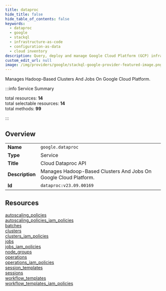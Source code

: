 ```yaml
---
title: dataproc
hide_title: false
hide_table_of_contents: false
keywords:
  - dataproc
  - google
  - stackql
  - infrastructure-as-code
  - configuration-as-data
  - cloud inventory
description: Query, deploy and manage Google Cloud Platform (GCP) infrastructure and resources using SQL
custom_edit_url: null
image: /img/providers/google/stackql-google-provider-featured-image.png
---
```


Manages Hadoop-Based Clusters And Jobs On Google Cloud Platform.  
    
:::info Service Summary

<div class="row">
<div class="providerDocColumn">
<span>total resources:&nbsp;<b>14</b></span><br />
<span>total selectable resources:&nbsp;<b>14</b></span><br />
<span>total methods:&nbsp;<b>99</b></span><br />
</div>
</div>

:::

## Overview
<table><tbody>
<tr><td><b>Name</b></td><td><code>google.dataproc</code></td></tr>
<tr><td><b>Type</b></td><td>Service</td></tr>
<tr><td><b>Title</b></td><td>Cloud Dataproc API</td></tr>
<tr><td><b>Description</b></td><td>Manages Hadoop-Based Clusters And Jobs On Google Cloud Platform.</td></tr>
<tr><td><b>Id</b></td><td><code>dataproc:v23.09.00169</code></td></tr>
</tbody></table>

## Resources
<div class="row">
<div class="providerDocColumn">
<a href="/providers/google/dataproc/autoscaling_policies/">autoscaling_policies</a><br />
<a href="/providers/google/dataproc/autoscaling_policies_iam_policies/">autoscaling_policies_iam_policies</a><br />
<a href="/providers/google/dataproc/batches/">batches</a><br />
<a href="/providers/google/dataproc/clusters/">clusters</a><br />
<a href="/providers/google/dataproc/clusters_iam_policies/">clusters_iam_policies</a><br />
<a href="/providers/google/dataproc/jobs/">jobs</a><br />
<a href="/providers/google/dataproc/jobs_iam_policies/">jobs_iam_policies</a><br />
</div>
<div class="providerDocColumn">
<a href="/providers/google/dataproc/node_groups/">node_groups</a><br />
<a href="/providers/google/dataproc/operations/">operations</a><br />
<a href="/providers/google/dataproc/operations_iam_policies/">operations_iam_policies</a><br />
<a href="/providers/google/dataproc/session_templates/">session_templates</a><br />
<a href="/providers/google/dataproc/sessions/">sessions</a><br />
<a href="/providers/google/dataproc/workflow_templates/">workflow_templates</a><br />
<a href="/providers/google/dataproc/workflow_templates_iam_policies/">workflow_templates_iam_policies</a><br />
</div>
</div>
